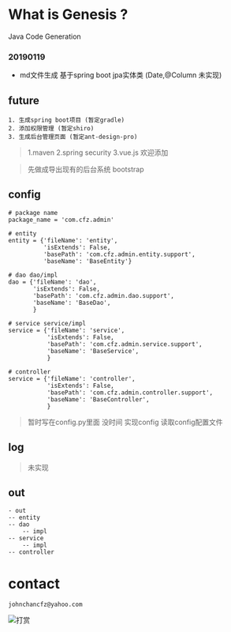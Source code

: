 # What is Genesis ?
Java Code Generation



### 20190119

* md文件生成 基于spring boot jpa实体类 (Date,@Column  未实现)


## future

    1. 生成spring boot项目 (暂定gradle) 
    2. 添加权限管理 (暂定shiro) 
    3. 生成后台管理页面 (暂定ant-design-pro)
    
> 1.maven 2.spring security 3.vue.js 欢迎添加 

>  先做成导出现有的后台系统 bootstrap


## config

```
# package name
package_name = 'com.cfz.admin'

# entity
entity = {'fileName': 'entity',
          'isExtends': False,
          'basePath': 'com.cfz.admin.entity.support',
          'baseName': 'BaseEntity'}

# dao dao/impl
dao = {'fileName': 'dao',
       'isExtends': False,
       'basePath': 'com.cfz.admin.dao.support',
       'baseName': 'BaseDao',
       }

# service service/impl
service = {'fileName': 'service',
           'isExtends': False,
           'basePath': 'com.cfz.admin.service.support',
           'baseName': 'BaseService',
           }

# controller
service = {'fileName': 'controller',
           'isExtends': False,
           'basePath': 'com.cfz.admin.controller.support',
           'baseName': 'BaseController',
           }

```

> 暂时写在config.py里面 没时间 实现config 读取config配置文件

## log
> 未实现

## out
   
    - out
    -- entity
    -- dao
        -- impl
    -- service
        -- impl
    -- controller


# contact

    johnchancfz@yahoo.com
    
    

![打赏](https://thumbnail0.baidupcs.com/thumbnail/ad1d59c5d845eb14e2c9c8b472e90cfa?fid=3827379193-250528-1094346648416821&time=1547845200&rt=sh&sign=FDTAER-DCb740ccc5511e5e8fedcff06b081203-%2Bx2e6J5FcwC%2BhV5ORHcSvIu8jnI%3D&expires=8h&chkv=0&chkbd=0&chkpc=&dp-logid=422529015482700127&dp-callid=0&size=c710_u400&quality=100&vuk=-&ft=video)



